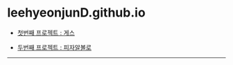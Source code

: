 # leehyeonjunD.github.io



- [첫번째 프로젝트 : 게스](https://hjund.github.io/guess)
  ​


- [두번째 프로젝트 : 피자알볼로](https://hjund.github.io/pizzaalvolo)
  ​


---

